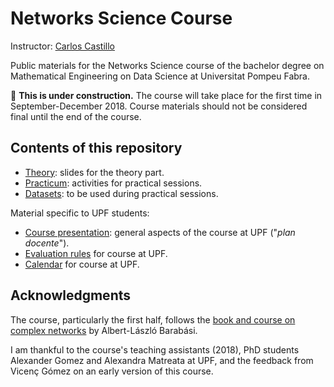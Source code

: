 # Networks Science Course

Instructor: [Carlos Castillo](http://chato.cl/research)

Public materials for the Networks Science course of the bachelor degree on Mathematical Engineering on Data Science at Universitat Pompeu Fabra.

:construction: **This is under construction.** The course will take place for the first time in September-December 2018. Course materials should not be considered final until the end of the course.

## Contents of this repository

* [Theory](theory/README.md): slides for the theory part.
* [Practicum](practicum/README.md): activities for practical sessions.
* [Datasets](practicum/data/README.md): to be used during practical sessions.

Material specific to UPF students:

* [Course presentation](upf/upf-2018-course-presentation.md): general aspects of the course at UPF ("*plan docente*").
* [Evaluation rules](upf/upf-2018-evaluation.md) for course at UPF.
* [Calendar](upf/upf-2018-calendar.md) for course at UPF.

## Acknowledgments

The course, particularly the first half, follows the [book and course on complex networks](https://www.barabasilab.com/course) by Albert-László Barabási.

I am thankful to the course's teaching assistants (2018), PhD students Alexander Gomez and Alexandra Matreata at UPF, and the feedback from Vicenç Gómez on an early version of this course.
